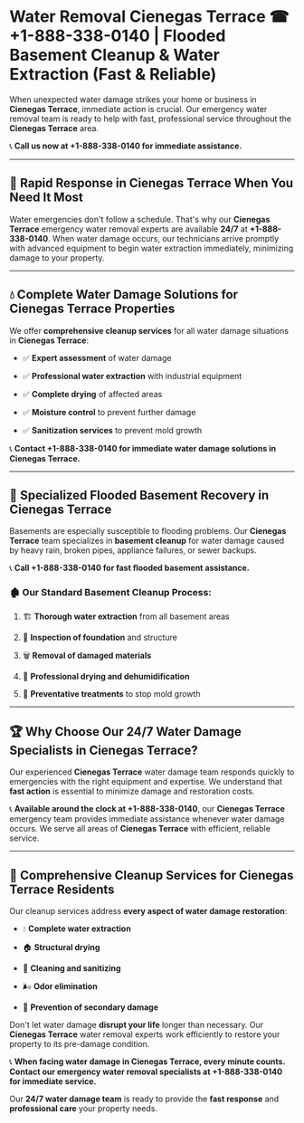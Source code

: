 # Water Removal Cienegas Terrace ☎ +1-888-338-0140 | Flooded Basement Cleanup & Water Extraction (Fast & Reliable)

When unexpected water damage strikes your home or business in **Cienegas Terrace**, immediate action is crucial. Our emergency water removal team is ready to help with fast, professional service throughout the **Cienegas Terrace** area. 

📞 **Call us now at +1-888-338-0140 for immediate assistance.**
---
## 🚀 Rapid Response in Cienegas Terrace When You Need It Most
Water emergencies don't follow a schedule. That's why our **Cienegas Terrace** emergency water removal experts are available **24/7** at **+1-888-338-0140**. When water damage occurs, our technicians arrive promptly with advanced equipment to begin water extraction immediately, minimizing damage to your property.
---
## 💧 Complete Water Damage Solutions for Cienegas Terrace Properties
We offer **comprehensive cleanup services** for all water damage situations in **Cienegas Terrace**:
- ✅ **Expert assessment** of water damage  
- ✅ **Professional water extraction** with industrial equipment  
- ✅ **Complete drying** of affected areas  
- ✅ **Moisture control** to prevent further damage  
- ✅ **Sanitization services** to prevent mold growth  
📞 **Contact +1-888-338-0140 for immediate water damage solutions in Cienegas Terrace.**
---
## 🌊 Specialized Flooded Basement Recovery in Cienegas Terrace
Basements are especially susceptible to flooding problems. Our **Cienegas Terrace** team specializes in **basement cleanup** for water damage caused by heavy rain, broken pipes, appliance failures, or sewer backups. 
📞 **Call +1-888-338-0140 for fast flooded basement assistance.**
### 🏚️ Our Standard Basement Cleanup Process:
1. 🏗️ **Thorough water extraction** from all basement areas  
2. 🔎 **Inspection of foundation** and structure  
3. 🗑️ **Removal of damaged materials**  
4. 💨 **Professional drying and dehumidification**  
5. 🚫 **Preventative treatments** to stop mold growth  
---
## 🏆 Why Choose Our 24/7 Water Damage Specialists in Cienegas Terrace?
Our experienced **Cienegas Terrace** water damage team responds quickly to emergencies with the right equipment and expertise. We understand that **fast action** is essential to minimize damage and restoration costs.
📞 **Available around the clock at +1-888-338-0140**, our **Cienegas Terrace** emergency team provides immediate assistance whenever water damage occurs. We serve all areas of **Cienegas Terrace** with efficient, reliable service.
---
## 🧹 Comprehensive Cleanup Services for Cienegas Terrace Residents
Our cleanup services address **every aspect of water damage restoration**:
- 💧 **Complete water extraction**  
- 🏠 **Structural drying**  
- 🧼 **Cleaning and sanitizing**  
- 🌬️ **Odor elimination**  
- 🚫 **Prevention of secondary damage**  
Don't let water damage **disrupt your life** longer than necessary. Our **Cienegas Terrace** water removal experts work efficiently to restore your property to its pre-damage condition.
📞 **When facing water damage in Cienegas Terrace, every minute counts. Contact our emergency water removal specialists at +1-888-338-0140 for immediate service.**
Our **24/7 water damage team** is ready to provide the **fast response** and **professional care** your property needs.
